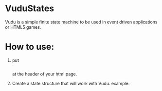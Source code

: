 VuduStates
==========

Vudu is a simple finite state machine to be used in event driven applications or HTML5 games. 




How to use:
============

1. put <pre><code><script src="VuduStateMachine.js"></script></code></pre> at the header of your html page.

2. Create a state structure that will work with Vudu. 
    example:
    
